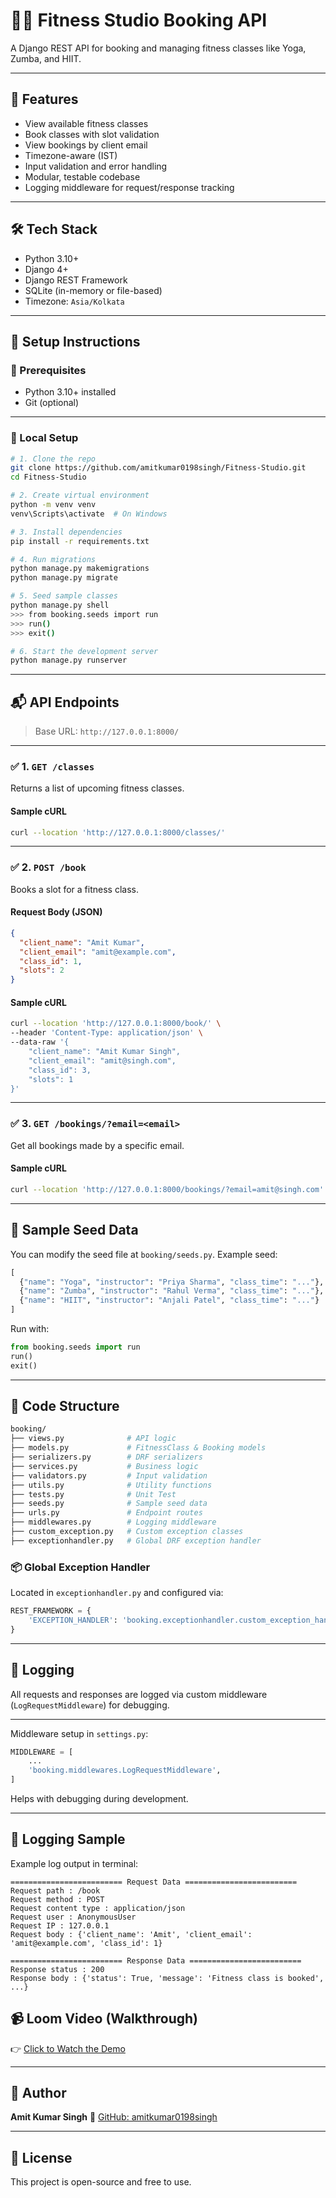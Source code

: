 # 🏋️‍♂️ Fitness Studio Booking API

A Django REST API for booking and managing fitness classes like Yoga, Zumba, and HIIT.

---

## 📌 Features

- View available fitness classes
- Book classes with slot validation
- View bookings by client email
- Timezone-aware (IST)
- Input validation and error handling
- Modular, testable codebase
- Logging middleware for request/response tracking

---

## 🛠 Tech Stack

- Python 3.10+
- Django 4+
- Django REST Framework
- SQLite (in-memory or file-based)
- Timezone: `Asia/Kolkata`

---

## 🚀 Setup Instructions

### 🔧 Prerequisites

- Python 3.10+ installed
- Git (optional)

---

### 🧪 Local Setup

```bash
# 1. Clone the repo
git clone https://github.com/amitkumar0198singh/Fitness-Studio.git
cd Fitness-Studio

# 2. Create virtual environment
python -m venv venv
venv\Scripts\activate  # On Windows

# 3. Install dependencies
pip install -r requirements.txt

# 4. Run migrations
python manage.py makemigrations
python manage.py migrate

# 5. Seed sample classes
python manage.py shell
>>> from booking.seeds import run
>>> run()
>>> exit()

# 6. Start the development server
python manage.py runserver
````

---

## 📬 API Endpoints

> Base URL: `http://127.0.0.1:8000/`

---

### ✅ 1. `GET /classes`

Returns a list of upcoming fitness classes.

#### Sample cURL

```bash
curl --location 'http://127.0.0.1:8000/classes/'
```

---

### ✅ 2. `POST /book`

Books a slot for a fitness class.

#### Request Body (JSON)

```json
{
  "client_name": "Amit Kumar",
  "client_email": "amit@example.com",
  "class_id": 1,
  "slots": 2
}
```

#### Sample cURL

```bash
curl --location 'http://127.0.0.1:8000/book/' \
--header 'Content-Type: application/json' \
--data-raw '{
    "client_name": "Amit Kumar Singh",
    "client_email": "amit@singh.com",
    "class_id": 3,
    "slots": 1
}'
```

---

### ✅ 3. `GET /bookings/?email=<email>`

Get all bookings made by a specific email.

#### Sample cURL

```bash
curl --location 'http://127.0.0.1:8000/bookings/?email=amit@singh.com'
```

---

## 🧪 Sample Seed Data

You can modify the seed file at `booking/seeds.py`. Example seed:

```python
[
  {"name": "Yoga", "instructor": "Priya Sharma", "class_time": "..."},
  {"name": "Zumba", "instructor": "Rahul Verma", "class_time": "..."},
  {"name": "HIIT", "instructor": "Anjali Patel", "class_time": "..."}
]
```

Run with:

```python
from booking.seeds import run
run()
exit()
```

---

## 🧼 Code Structure

```bash
booking/
├── views.py              # API logic
├── models.py             # FitnessClass & Booking models
├── serializers.py        # DRF serializers
├── services.py           # Business logic
├── validators.py         # Input validation
├── utils.py              # Utility functions
├── tests.py              # Unit Test
├── seeds.py              # Sample seed data
├── urls.py               # Endpoint routes
├── middlewares.py        # Logging middleware
├── custom_exception.py   # Custom exception classes
├── exceptionhandler.py   # Global DRF exception handler
```


### 📦 Global Exception Handler

Located in `exceptionhandler.py` and configured via:

```python
REST_FRAMEWORK = {
    'EXCEPTION_HANDLER': 'booking.exceptionhandler.custom_exception_handler',
}
```

---

## 🧪 Logging

All requests and responses are logged via custom middleware (`LogRequestMiddleware`) for debugging.

---

Middleware setup in `settings.py`:

```python
MIDDLEWARE = [
    ...
    'booking.middlewares.LogRequestMiddleware',
]
```

Helps with debugging during development.

---

## 🧪 Logging Sample

Example log output in terminal:

```
========================= Request Data =========================
Request path : /book
Request method : POST
Request content type : application/json
Request user : AnonymousUser
Request IP : 127.0.0.1
Request body : {'client_name': 'Amit', 'client_email': 'amit@example.com', 'class_id': 1}

========================= Response Data =========================
Response status : 200
Response body : {'status': True, 'message': 'Fitness class is booked', ...}
```




## 📹 Loom Video (Walkthrough)

👉 [Click to Watch the Demo](https://loom.com/amit-loom-video)

---

## 🙌 Author

**Amit Kumar Singh**
🔗 [GitHub: amitkumar0198singh](https://github.com/amitkumar0198singh)

---

## 📄 License

This project is open-source and free to use.